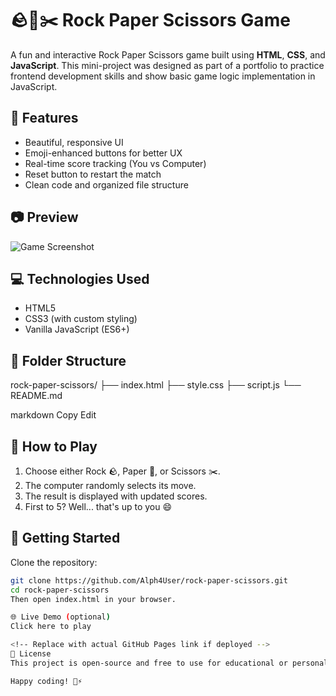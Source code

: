 # 🪨📄✂️ Rock Paper Scissors Game

A fun and interactive Rock Paper Scissors game built using **HTML**, **CSS**, and **JavaScript**. This mini-project was designed as part of a portfolio to practice frontend development skills and show basic game logic implementation in JavaScript.

## 🚀 Features

- Beautiful, responsive UI
- Emoji-enhanced buttons for better UX
- Real-time score tracking (You vs Computer)
- Reset button to restart the match
- Clean code and organized file structure

## 📷 Preview

![Game Screenshot](screenshot.png) <!-- Optional: Add a screenshot image if available -->

## 💻 Technologies Used

- HTML5
- CSS3 (with custom styling)
- Vanilla JavaScript (ES6+)

## 📁 Folder Structure

rock-paper-scissors/
├── index.html
├── style.css
├── script.js
└── README.md

markdown
Copy
Edit

## 🧠 How to Play

1. Choose either Rock 🪨, Paper 📄, or Scissors ✂️.
2. The computer randomly selects its move.
3. The result is displayed with updated scores.
4. First to 5? Well... that's up to you 😄

## 🔧 Getting Started

Clone the repository:

```bash
git clone https://github.com/Alph4User/rock-paper-scissors.git
cd rock-paper-scissors
Then open index.html in your browser.

🌐 Live Demo (optional)
Click here to play

<!-- Replace with actual GitHub Pages link if deployed -->
📜 License
This project is open-source and free to use for educational or personal projects.

Happy coding! 🧠⚡
